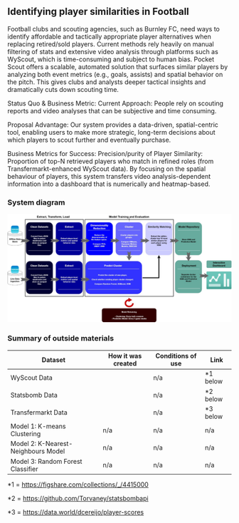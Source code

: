 ## Identifying player similarities in Football

Football clubs and scouting agencies, such as Burnley FC, need ways to identify affordable and tactically appropriate player alternatives when replacing retired/sold players. Current methods rely heavily on manual filtering of stats and extensive video analysis through platforms such as WyScout, which is time-consuming and subject to human bias. Pocket Scout offers a scalable, automated solution that surfaces similar players by analyzing both event metrics (e.g., goals, assists) and spatial behavior on the pitch. This gives clubs and analysts deeper tactical insights and dramatically cuts down scouting time.


Status Quo & Business Metric:
Current Approach: People rely on scouting reports and video analyses that can be subjective and time consuming. 

Proposal Advantage: Our system provides a data-driven, spatial-centric tool, enabling users to make more strategic, long-term decisions about which players to scout further and eventually purchase.


Business Metrics for Success:
Precision/purity of Player Similarity: Proportion of top-N retrieved players who match in refined roles (from Transfermarkt-enhanced WyScout data).
By focusing on the spatial behaviour of players, this system transfers video analysis-dependent information into a dashboard that is numerically and heatmap-based.

### System diagram

![System Diagram](https://github.com/MusondaSinkala/Pocket-Scout/blob/main/system_diagram.jpeg?raw=true)


### Summary of outside materials

| Dataset           | How it was created | Conditions of use | Link              |
|-------------------|--------------------|-------------------|-------------------|
| WyScout Data      |                    | n/a               | *1 below          |
| Statsbomb Data    |                    | n/a               | *2 below          |
| Transfermarkt Data|                    | n/a               | *3 below          |
| Model 1: K-means <br> Clustering | n/a                | n/a               | n/a               |
| Model 2: K-Nearest-Neighbours Model | n/a                | n/a               | n/a               |
| Model 3: Random Forest Classifier | n/a                | n/a               | n/a               |


*1 = https://figshare.com/collections/_/4415000

*2 = https://github.com/Torvaney/statsbombapi

*3 = https://data.world/dcereijo/player-scores
